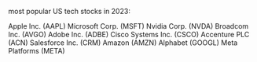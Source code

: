 most popular US tech stocks in 2023:


Apple Inc. (AAPL)
Microsoft Corp. (MSFT)
Nvidia Corp. (NVDA)
Broadcom Inc. (AVGO)
Adobe Inc. (ADBE)
Cisco Systems Inc. (CSCO)
Accenture PLC (ACN)
Salesforce Inc. (CRM)
Amazon (AMZN)
Alphabet (GOOGL)
Meta Platforms (META)